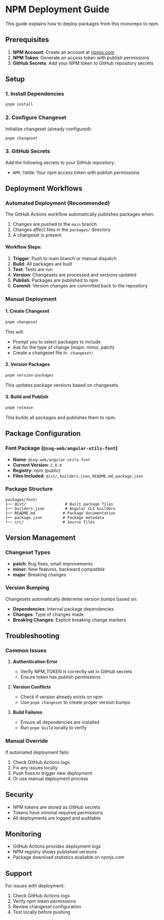# NPM Deployment Guide

This guide explains how to deploy packages from this monorepo to npm.

## Prerequisites

1. **NPM Account**: Create an account at [npmjs.com](https://www.npmjs.com)
2. **NPM Token**: Generate an access token with publish permissions
3. **GitHub Secrets**: Add your NPM token to GitHub repository secrets

## Setup

### 1. Install Dependencies

```bash
pnpm install
```

### 2. Configure Changeset

Initialize changeset (already configured):

```bash
pnpm changeset
```

### 3. GitHub Secrets

Add the following secrets to your GitHub repository:

- `NPM_TOKEN`: Your npm access token with publish permissions

## Deployment Workflows

### Automated Deployment (Recommended)

The GitHub Actions workflow automatically publishes packages when:

1. Changes are pushed to the `main` branch
2. Changes affect files in the `packages/` directory
3. A changeset is present

#### Workflow Steps:

1. **Trigger**: Push to main branch or manual dispatch
2. **Build**: All packages are built
3. **Test**: Tests are run
4. **Version**: Changesets are processed and versions updated
5. **Publish**: Packages are published to npm
6. **Commit**: Version changes are committed back to the repository

### Manual Deployment

#### 1. Create Changeset

```bash
pnpm changeset
```

This will:

- Prompt you to select packages to include
- Ask for the type of change (major, minor, patch)
- Create a changeset file in `.changeset/`

#### 2. Version Packages

```bash
pnpm version-packages
```

This updates package versions based on changesets.

#### 3. Build and Publish

```bash
pnpm release
```

This builds all packages and publishes them to npm.

## Package Configuration

### Font Package (`@sog-web/angular-utils-font`)

- **Name**: `@sog-web/angular-utils-font`
- **Current Version**: `2.0.0`
- **Registry**: npm (public)
- **Files Included**: `dist/`, `builders.json`, `README.md`, `package.json`

### Package Structure

```
packages/font/
├── dist/                 # Built package files
├── builders.json         # Angular CLI builders
├── README.md            # Package documentation
├── package.json         # Package metadata
└── src/                 # Source files
```

## Version Management

### Changeset Types

- **patch**: Bug fixes, small improvements
- **minor**: New features, backward compatible
- **major**: Breaking changes

### Version Bumping

Changesets automatically determine version bumps based on:

- **Dependencies**: Internal package dependencies
- **Changes**: Type of changes made
- **Breaking Changes**: Explicit breaking change markers

## Troubleshooting

### Common Issues

1. **Authentication Error**
   - Verify NPM_TOKEN is correctly set in GitHub secrets
   - Ensure token has publish permissions

2. **Version Conflicts**
   - Check if version already exists on npm
   - Use `pnpm changeset` to create proper version bumps

3. **Build Failures**
   - Ensure all dependencies are installed
   - Run `pnpm build` locally to verify

### Manual Override

If automated deployment fails:

1. Check GitHub Actions logs
2. Fix any issues locally
3. Push fixes to trigger new deployment
4. Or use manual deployment process

## Security

- NPM tokens are stored as GitHub secrets
- Tokens have minimal required permissions
- All deployments are logged and auditable

## Monitoring

- GitHub Actions provides deployment logs
- NPM registry shows published versions
- Package download statistics available on npmjs.com

## Support

For issues with deployment:

1. Check GitHub Actions logs
2. Verify npm token permissions
3. Review changeset configuration
4. Test locally before pushing
